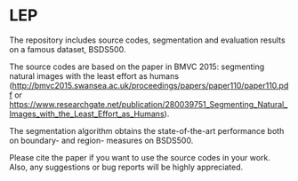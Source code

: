 # LEP
The repository includes source codes, segmentation and evaluation results on a famous dataset, BSDS500.

The source codes are based on the paper in BMVC 2015: segmenting natural images with the least effort as humans (http://bmvc2015.swansea.ac.uk/proceedings/papers/paper110/paper110.pdf or
https://www.researchgate.net/publication/280039751_Segmenting_Natural_Images_with_the_Least_Effort_as_Humans).

The segmentation algorithm obtains the state-of-the-art performance both on boundary- and region- measures on BSDS500.

Please cite the paper if you want to use the source codes in your work. Also, any suggestions or bug reports will be highly appreciated.
